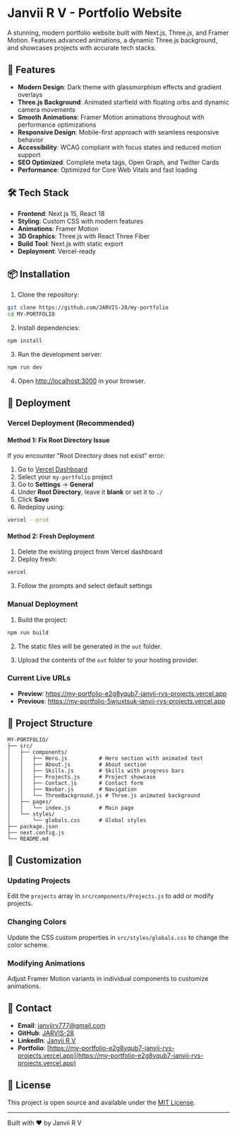 # Janvii R V - Portfolio Website

A stunning, modern portfolio website built with Next.js, Three.js, and Framer Motion. Features advanced animations, a dynamic Three.js background, and showcases projects with accurate tech stacks.

## 🚀 Features

- **Modern Design**: Dark theme with glassmorphism effects and gradient overlays
- **Three.js Background**: Animated starfield with floating orbs and dynamic camera movements
- **Smooth Animations**: Framer Motion animations throughout with performance optimizations
- **Responsive Design**: Mobile-first approach with seamless responsive behavior
- **Accessibility**: WCAG compliant with focus states and reduced motion support
- **SEO Optimized**: Complete meta tags, Open Graph, and Twitter Cards
- **Performance**: Optimized for Core Web Vitals and fast loading

## 🛠️ Tech Stack

- **Frontend**: Next.js 15, React 18
- **Styling**: Custom CSS with modern features
- **Animations**: Framer Motion
- **3D Graphics**: Three.js with React Three Fiber
- **Build Tool**: Next.js with static export
- **Deployment**: Vercel-ready

## 📦 Installation

1. Clone the repository:
```bash
git clone https://github.com/JARVIS-28/my-portfolio
cd MY-PORTFOLIO
```

2. Install dependencies:
```bash
npm install
```

3. Run the development server:
```bash
npm run dev
```

4. Open [http://localhost:3000](http://localhost:3000) in your browser.

## 🚀 Deployment

### Vercel Deployment (Recommended)

#### Method 1: Fix Root Directory Issue
If you encounter "Root Directory does not exist" error:

1. Go to [Vercel Dashboard](https://vercel.com/dashboard)
2. Select your `my-portfolio` project
3. Go to **Settings** → **General**
4. Under **Root Directory**, leave it **blank** or set it to `./`
5. Click **Save**
6. Redeploy using:
```bash
vercel --prod
```

#### Method 2: Fresh Deployment
1. Delete the existing project from Vercel dashboard
2. Deploy fresh:
```bash
vercel
```
3. Follow the prompts and select default settings

### Manual Deployment

1. Build the project:
```bash
npm run build
```

2. The static files will be generated in the `out` folder.

3. Upload the contents of the `out` folder to your hosting provider.

### Current Live URLs
- **Preview**: https://my-portfolio-e2g8yqub7-janvii-rvs-projects.vercel.app
- **Previous**: https://my-portfolio-5wjuxtsuk-janvii-rvs-projects.vercel.app

## 📁 Project Structure

```
MY-PORTFOLIO/
├── src/
│   ├── components/
│   │   ├── Hero.js          # Hero section with animated text
│   │   ├── About.js         # About section
│   │   ├── Skills.js        # Skills with progress bars
│   │   ├── Projects.js      # Project showcase
│   │   ├── Contact.js       # Contact form
│   │   ├── Navbar.js        # Navigation
│   │   └── ThreeBackground.js # Three.js animated background
│   ├── pages/
│   │   └── index.js         # Main page
│   └── styles/
│       └── globals.css      # Global styles
├── package.json
├── next.config.js
└── README.md
```

## 🎨 Customization

### Updating Projects
Edit the `projects` array in `src/components/Projects.js` to add or modify projects.

### Changing Colors
Update the CSS custom properties in `src/styles/globals.css` to change the color scheme.

### Modifying Animations
Adjust Framer Motion variants in individual components to customize animations.

## 📧 Contact

- **Email**: janviirv777@gmail.com
- **GitHub**: [JARVIS-28](https://github.com/JARVIS-28)
- **LinkedIn**: [Janvii R V](https://linkedin.com/in/janvii-rv)
- **Portfolio**: [https://my-portfolio-e2g8yqub7-janvii-rvs-projects.vercel.app](https://my-portfolio-e2g8yqub7-janvii-rvs-projects.vercel.app)

## 📄 License

This project is open source and available under the [MIT License](LICENSE).

---

Built with ❤️ by Janvii R V
